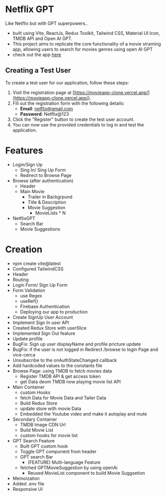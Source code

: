 # Netflix GPT

Like Netflix but with GPT superpowers..

- built using Vite, ReactJs, Redux Toolkit, Tailwind CSS, Material UI Icon, TMDB API and Open AI GPT.
- This project aims to replicate the core functionality of a movie straming app, allowing users to search for movies genres using open AI GPT
- check out the app <a href='https://movieapp-clone.vercel.app/'>here</a>

## Creating a Test User

To create a test user for our application, follow these steps:

1. Visit the registration page at [https://movieapp-clone.vercel.app/](https://movieapp-clone.vercel.app/).
2. Fill out the registration form with the following details:
   - **Email**: netflix@gmail.com
   - **Password**: Netflix@123
3. Click the "Register" button to create the test user account.
4. You can now use the provided credentials to log in and test the application.

# Features

- Login/Sign Up
  - Sing In/ Sing Up Form
  - Redirect to Browse Page
- Browse (after authentication)
  - Header
  - Main Movie
    - Trailer in Backgrpund
    - Title & Description
    - Movie Suggestion
      - MovieLists \* N
- NetflixGPT
  - Search Bar
  - Movie Suggestions

# Creation

- npm create vite@latest
- Configured TailwindCSS
- Header
- Routing
- Login Form/ Sign Up Form
- Form Validation
  - use Regex
  - useRef()
  - Firebase Authentication
  - Deploying our app to production
- Create SignUp User Account
- Implement Sign In user API
- Created Redux Store with userSlice
- Implemented Sign Out feature
- Update profile
- BugFix: Sign up user displayName and profile pricture update
- BugFix: if the user is not logged in Redirect /browse to login Page and vice-cerca
- Unsubscribe to the onAuthStateChanged callback
- Add hardcoded values to the constants file
- Browse Page: using TMDB to fetch movies data
  - Register TMDB API & get access token
  - get Data deom TMDB now playing movie list API
- Main Container
  - custom Hooks
  - fetch Data for Movie Data and Tailer Data
  - Build Redux Store
  - update store with movie Data
  - Embedded the Youtube video and make it autoplay and mute
- Secondary Container
  - TMDB Image CDN Url
  - Build Movie List
  - custom hooks for movie list
- GPT Search Feature
  - Built GPT custom hook
  - Toggle GPT component from header
  - GPT search Bar
    - (FEATURE) Multi-language Feature
  - fetched GPTMovieSuggestion by using openAi
    - Reused MovieList component to build Movie Suggsetion
- Memoization
- Added .env file
- Responsive UI
